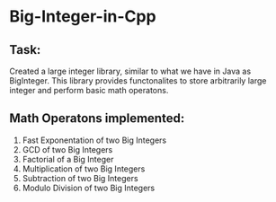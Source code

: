 # Big-Integer-in-Cpp

## Task:
Created a large integer library, similar to what we have in Java as BigInteger. This library provides functonalites to store arbitrarily large integer and perform basic math operatons.


## Math Operatons implemented:
 1. Fast Exponentation of two Big Integers
 2. GCD of two Big Integers
 3. Factorial of a Big Integer
 4. Multiplication of two Big Integers
 5. Subtraction of two Big Integers
 6. Modulo Division of two Big Integers
